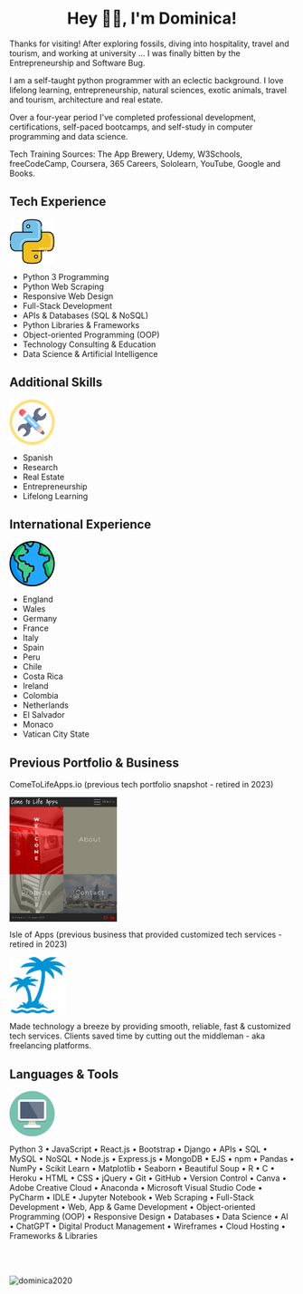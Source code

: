 <h1 align="center">Hey 👋🏽, I'm Dominica!</h1>
<p>Thanks for visiting! After exploring fossils, diving into hospitality, travel and tourism, and working at university ... I was finally bitten by the Entrepreneurship and Software Bug.</p>
<p>I am a self-taught python programmer with an eclectic background. I love lifelong learning, entrepreneurship, natural sciences, exotic animals, travel and tourism, architecture and real estate.</p>
<p>Over a four-year period I've completed professional development, certifications, self-paced bootcamps, and self-study in computer programming and data science.</p>
<p>Tech Training Sources: The App Brewery, Udemy, W3Schools, freeCodeCamp, Coursera, 365 Careers, Sololearn, YouTube, Google and Books.</p>

## Tech Experience
<p align="left">
<a href="https://www.python.org/" target="blank"><img align="center" src="python.png" alt="tech-focus" height="80" width="80" /></a>
</p>

- Python 3 Programming 
- Python Web Scraping
- Responsive Web Design
- Full-Stack Development 
- APIs & Databases (SQL & NoSQL)
- Python Libraries & Frameworks
- Object-oriented Programming (OOP)
- Technology Consulting & Education
- Data Science & Artificial Intelligence

## Additional Skills
<p align="left">
<img align="center" src="skills-icon.png" alt="additional_skills" height="80" width="80" />
</p>

- Spanish
- Research
- Real Estate
- Entrepreneurship
- Lifelong Learning

## International Experience
<p align="left">
<img align="center" src="earth-icon.png" alt="tinternational_experience" height="80" width="80" />
</p>

- England
- Wales
- Germany
- France
- Italy
- Spain
- Peru
- Chile
- Costa Rica
- Ireland
- Colombia
- Netherlands
- El Salvador
- Monaco
- Vatican City State

## Previous Portfolio & Business
ComeToLifeApps.io (previous tech portfolio snapshot - retired in 2023)
<p align="left">
<img align="center" src="ctla-icon.png" alt="old-portfolio" height="220" width="190" />
</p>

Isle of Apps (previous business that provided customized tech services - retired in 2023)
<p align="left">
<img align="center" src="palms-icon.png" alt="isle_of_apps" height="100" width="100" />
</p>

<p>Made technology a breeze by providing smooth, reliable, fast & customized tech services. Clients saved time by cutting out the middleman - aka freelancing platforms.</p>

## Languages & Tools
<p align="left">
<img align="center" src="computer-icon.png" alt="" height="80" width="80" />
</p>

<p>Python 3 • JavaScript • React.js • Bootstrap • Django • APIs • SQL • MySQL • NoSQL • Node.js • Express.js • MongoDB • EJS • npm • Pandas • NumPy • Scikit Learn • Matplotlib • Seaborn • Beautiful Soup • R • C • Heroku • HTML • CSS • jQuery • Git • GitHub • Version Control • Canva • Adobe Creative Cloud • Anaconda • Microsoft Visual Studio Code • PyCharm • IDLE • Jupyter Notebook • Web Scraping • Full-Stack Development • Web, App & Game Development • Object-oriented Programming (OOP) • Responsive Design • Databases • Data Science • AI • ChatGPT • Digital Product Management • Wireframes • Cloud Hosting • Frameworks & Libraries</p>

<br>
<br>

<p align="left"> <img src="https://komarev.com/ghpvc/?username=dominica2020&label=Profile%20Views&color=brightgreen&style=for-the-badge" alt="dominica2020" /> </p>
